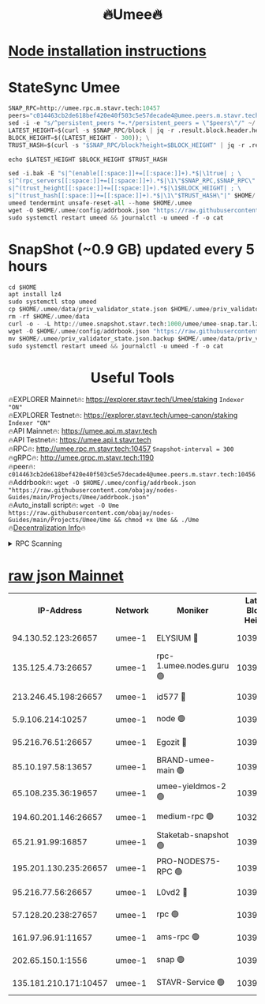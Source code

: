 <h1 align="center"> 🔥Umee🔥</h1>


[Node installation instructions](https://github.com/obajay/nodes-Guides/tree/main/Projects/Umee)
=
# StateSync Umee
```python
SNAP_RPC=http://umee.rpc.m.stavr.tech:10457
peers="c014463cb2de618bef420e40f503c5e57decade4@umee.peers.m.stavr.tech:10456"
sed -i -e "s/^persistent_peers *=.*/persistent_peers = \"$peers\"/" ~/.umee/config/config.toml
LATEST_HEIGHT=$(curl -s $SNAP_RPC/block | jq -r .result.block.header.height); \
BLOCK_HEIGHT=$((LATEST_HEIGHT - 300)); \
TRUST_HASH=$(curl -s "$SNAP_RPC/block?height=$BLOCK_HEIGHT" | jq -r .result.block_id.hash)

echo $LATEST_HEIGHT $BLOCK_HEIGHT $TRUST_HASH

sed -i.bak -E "s|^(enable[[:space:]]+=[[:space:]]+).*$|\1true| ; \
s|^(rpc_servers[[:space:]]+=[[:space:]]+).*$|\1\"$SNAP_RPC,$SNAP_RPC\"| ; \
s|^(trust_height[[:space:]]+=[[:space:]]+).*$|\1$BLOCK_HEIGHT| ; \
s|^(trust_hash[[:space:]]+=[[:space:]]+).*$|\1\"$TRUST_HASH\"|" $HOME/.umee/config/config.toml
umeed tendermint unsafe-reset-all --home $HOME/.umee
wget -O $HOME/.umee/config/addrbook.json "https://raw.githubusercontent.com/obajay/nodes-Guides/main/Projects/Umee/addrbook.json"
sudo systemctl restart umeed && journalctl -u umeed -f -o cat
```
# SnapShot (~0.9 GB) updated every 5 hours
```python
cd $HOME
apt install lz4
sudo systemctl stop umeed
cp $HOME/.umee/data/priv_validator_state.json $HOME/.umee/priv_validator_state.json.backup
rm -rf $HOME/.umee/data
curl -o - -L http://umee.snapshot.stavr.tech:1000/umee/umee-snap.tar.lz4 | lz4 -c -d - | tar -x -C $HOME/.umee --strip-components 2
wget -O $HOME/.umee/config/addrbook.json "https://raw.githubusercontent.com/obajay/nodes-Guides/main/Projects/Umee/addrbook.json"
mv $HOME/.umee/priv_validator_state.json.backup $HOME/.umee/data/priv_validator_state.json
sudo systemctl restart umeed && journalctl -u umeed -f -o cat
```
 <h1 align="center"> Useful Tools</h1>

🔥EXPLORER Mainnet🔥:      https://explorer.stavr.tech/Umee/staking             `Indexer "ON"` \
🔥EXPLORER Testnet🔥:        https://explorer.stavr.tech/umee-canon/staking      `Indexer "ON"` \
🔥API Mainnet🔥:                   https://umee.api.m.stavr.tech \
🔥API Testnet🔥:                     https://umee.api.t.stavr.tech \
🔥RPC🔥:                                   http://umee.rpc.m.stavr.tech:10457                     `Snapshot-interval = 300` \
🔥gRPC🔥:                              http://umee.grpc.m.stavr.tech:1190 \
🔥peer🔥:                     `c014463cb2de618bef420e40f503c5e57decade4@umee.peers.m.stavr.tech:10456` \
🔥Addrbook🔥:    ```wget -O $HOME/.umee/config/addrbook.json "https://raw.githubusercontent.com/obajay/nodes-Guides/main/Projects/Umee/addrbook.json"``` \
🔥Auto_install script🔥: ```wget -O Ume https://raw.githubusercontent.com/obajay/nodes-Guides/main/Projects/Umee/Ume && chmod +x Ume && ./Ume``` \
🔥[Decentralization Info](https://github.com/obajay/StateSync-snapshots/tree/main/Projects/Umee/Decentralization)🔥

<details>
<summary>RPC Scanning</summary>

<h2 align="center"> We scan nodes in real time every 4 hours. And we provide the final result of RPC endpoints.
We cannot influence the operation of these nodes in any way. </h2>


```python
If Voting Power is higher than 0 --> then the Node is a validator of the network and may be subject to attack and be a potential threat to the chain.
```
```python
We marked such validators with a red symbol
```

</details>

[raw json Mainnet](https://rpc-check.umeem.stavr.tech/umeem/rpc-umeem-result.json)
=



<table><tr><th>IP-Address</th><th>Network</th><th>Moniker</th><th>Latest Block Height</th><th>Earliest Block Height</th><th>Catching Up</th><th>Tx Index</th><th>Voting Power</th><th>Scan Time</th></tr><tr><td>94.130.52.123:26657</td><td>umee-1</td><td>ELYSIUM 🔴</td><td>10392938</td><td>3216011</td><td>False</td><td>on</td><td>23073443</td><td>2024-02-01T04:26:01.842988561UTC</td></tr><tr><td>135.125.4.73:26657</td><td>umee-1</td><td>rpc-1.umee.nodes.guru 🟢</td><td>10392938</td><td>5167386</td><td>False</td><td>on</td><td>0</td><td>2024-02-01T04:26:04.207286192UTC</td></tr><tr><td>213.246.45.198:26657</td><td>umee-1</td><td>id577 🔴</td><td>10392924</td><td>7100001</td><td>False</td><td>on</td><td>35104869</td><td>2024-02-01T04:24:43.432339309UTC</td></tr><tr><td>5.9.106.214:10257</td><td>umee-1</td><td>node 🟢</td><td>10392934</td><td>7942001</td><td>False</td><td>on</td><td>0</td><td>2024-02-01T04:25:38.317866380UTC</td></tr><tr><td>95.216.76.51:26657</td><td>umee-1</td><td>Egozit 🔴</td><td>10392938</td><td>8262001</td><td>False</td><td>off</td><td>38418689</td><td>2024-02-01T04:26:01.558831198UTC</td></tr><tr><td>85.10.197.58:13657</td><td>umee-1</td><td>BRAND-umee-main 🟢</td><td>10392927</td><td>8427832</td><td>False</td><td>on</td><td>0</td><td>2024-02-01T04:25:01.298187616UTC</td></tr><tr><td>65.108.235.36:19657</td><td>umee-1</td><td>umee-yieldmos-2 🟢</td><td>10392917</td><td>9575548</td><td>False</td><td>on</td><td>0</td><td>2024-02-01T04:24:02.075714346UTC</td></tr><tr><td>194.60.201.146:26657</td><td>umee-1</td><td>medium-rpc 🟢</td><td>10322636</td><td>9984137</td><td>False</td><td>on</td><td>0</td><td>2024-02-01T04:24:50.753415181UTC</td></tr><tr><td>65.21.91.99:16857</td><td>umee-1</td><td>Staketab-snapshot 🟢</td><td>10392929</td><td>9992001</td><td>False</td><td>off</td><td>0</td><td>2024-02-01T04:25:14.090707329UTC</td></tr><tr><td>195.201.130.235:26657</td><td>umee-1</td><td>PRO-NODES75-RPC 🟢</td><td>10392933</td><td>10292933</td><td>False</td><td>on</td><td>0</td><td>2024-02-01T04:25:35.027386385UTC</td></tr><tr><td>95.216.77.56:26657</td><td>umee-1</td><td>L0vd2 🔴</td><td>10392941</td><td>10292941</td><td>False</td><td>off</td><td>37533412</td><td>2024-02-01T04:26:21.347457721UTC</td></tr><tr><td>57.128.20.238:27657</td><td>umee-1</td><td>rpc 🟢</td><td>10392935</td><td>10337379</td><td>False</td><td>on</td><td>0</td><td>2024-02-01T04:25:46.887953280UTC</td></tr><tr><td>161.97.96.91:11657</td><td>umee-1</td><td>ams-rpc 🟢</td><td>10392941</td><td>10352001</td><td>False</td><td>on</td><td>0</td><td>2024-02-01T04:26:21.640355919UTC</td></tr><tr><td>202.65.150.1:1556</td><td>umee-1</td><td>snap 🟢</td><td>10391344</td><td>10390208</td><td>False</td><td>on</td><td>0</td><td>2024-02-01T04:25:35.961155692UTC</td></tr><tr><td>135.181.210.171:10457</td><td>umee-1</td><td>STAVR-Service 🟢</td><td>10392939</td><td>10391901</td><td>False</td><td>on</td><td>0</td><td>2024-02-01T04:26:12.781579159UTC</td></tr></table>
